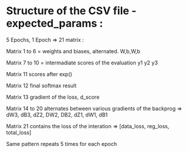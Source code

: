 # Structure of the CSV file - expected_params : 

5 Epochs, 1 Epoch => 21 matrix :

Matrix 1 to 6 = weights and biases, alternated. W,b,W,b

Matrix 7 to 10 = intermadiate scores of the evaluation y1 y2 y3

Matrix 11 scores after exp()

Matrix 12 final softmax result 

Matrix 13 gradient of the loss, d_score

Matrix 14 to 20 alternates between various gradients of the backprog => dW3, dB3, dZ2, DW2, DB2, dZ1, dW1, dB1 

Matrix 21 contains the loss of the interation => [data_loss, reg_loss, total_loss]

Same pattern repeats 5 times for each epoch 

